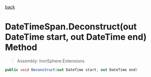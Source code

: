 ﻿

[back](/IronSphere.Extensions/types/DateTimeSpan)

# DateTimeSpan.Deconstruct(out DateTime start, out DateTime end) Method

> Assembly: IronSphere.Extensions

```csharp
public void Deconstruct(out DateTime start, out DateTime end)
```



 